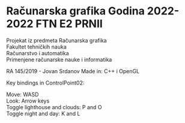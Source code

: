 # Računarska grafika Godina 2022-2022 FTN E2 PRNII  
Projekat iz predmeta Računarska grafika  
Fakultet tehničkih nauka   
Računarstvo i automatika   
Primenjene računarske nauke i informatika  

RA 145/2019 - Jovan Srdanov
Made in: C++ i OpenGL

Key bindings in ControlPoint02:  

Move: WASD    
Look: Arrow keys    
Toggle lighthouse and clouds: P and O  
Toggle night and day: K and L  



